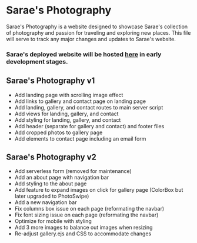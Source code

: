 # Sarae's Photography

Sarae's Photography is a website designed to showcase Sarae's collection of photography and passion for traveling and exploring new places. This file will serve to track any major changes and updates to Sarae's website.

### **Sarae's deployed website will be hosted [here](https://saraes.herokuapp.com/) in early development stages.**

## Sarae's Photography v1
* Add landing page with scrolling image effect
* Add links to gallery and contact page on landing page
* Add landing, gallery, and contact routes to main server script
* Add views for landing, gallery, and contact
* Add styling for landing, gallery, and contact
* Add header (separate for gallery and contact) and footer files
* Add cropped photos to gallery page
* Add elements to contact page including an email form

## Sarae's Photography v2
* Add serverless form (removed for maintenance)
* Add an about page with navigation bar
* Add styling to the about page
* Add feature to expand images on click for gallery page (ColorBox but later upgraded to PhotoSwipe)
* Add a new navigation bar
* Fix columns box issue on each page (reformating the navbar)
* Fix font sizing issue on each page (reformating the navbar)
* Optimize for mobile with styling
* Add 3 more images to balance out images when resizing
* Re-adjust gallery.ejs and CSS to accommodate changes
